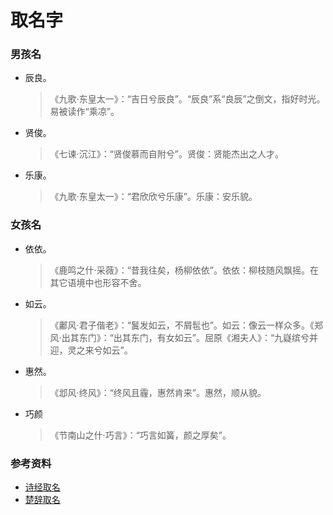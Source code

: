 # 取名字 

### 男孩名

- 辰良。
  > 《九歌·东皇太一》：“吉日兮辰良”。“辰良”系“良辰”之倒文，指好时光。易被读作“乘凉”。
- 贤俊。
  >《七谏·沉江》：“贤俊慕而自附兮”。贤俊：贤能杰出之人才。
- 乐康。
  > 《九歌·东皇太一》：“君欣欣兮乐康”。乐康：安乐貌。

### 女孩名

- 依依。
    > 《鹿鸣之什·采薇》：“昔我往矣，杨柳依依”。依依：柳枝随风飘摇。在其它语境中也形容不舍。
- 如云。
    > 《鄘风·君子偕老》：“鬒发如云，不屑髢也”。如云：像云一样众多。《郑风·出其东门》：“出其东门，有女如云”。屈原《湘夫人》：“九嶷缤兮并迎，灵之来兮如云”。
- 惠然。
    > 《邶风·终风》：“终风且霾，惠然肯来”。惠然，顺从貌。
- 巧颜
    > 《节南山之什·巧言》：“巧言如簧，颜之厚矣”。

### 参考资料 

- [诗经取名](https://book.douban.com/review/5093422/)
- [楚辞取名](https://book.douban.com/review/5362460/)